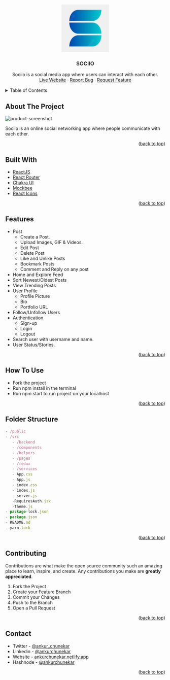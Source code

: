 <div id="top"></div>

<!-- PROJECT LOGO -->

<br />
<div align="center">
  <a href="https://github.com/othneildrew/Best-README-Template">
    <img src="./public/sociio-logo.jpg" alt="Logo" width="150" height="150" >
  </a>
  <br/>
  <h3 style="font-weight: 600" align="center">SOCIIO</h3>

  <p align="center">
    Sociio is a social media app where users can interact with each other.
    <br />
    <a href="https://sociio.netlify.app">Live Website</a>
    ·
    <a href="https://github.com/AnkurChunekar/Sociio/issues/new">Report Bug</a>
    ·
    <a href="https://github.com/AnkurChunekar/Sociio/issues/new">Request Feature</a>
  </p>
</div>

<!-- TABLE OF CONTENTS -->

<details style="margin: 1rem 0">
  <summary>Table of Contents</summary>
  <ol>
    <li>
      <a href="#about-the-project">About The Project</a>
    </li>
      <li><a href="#built-with">Built With</a></li>
    <li>
      <a href="#features">Features</a>
    </li>
    <li><a href="#how-to-use">How To Use</a></li>
    <li><a href="#folder-structure">Folder Structure</a></li>
    <li><a href="#contributing">Contributing</a></li>
    <li><a href="#contact">Contact</a></li>
  </ol>
</details>

<!-- ABOUT THE PROJECT -->

## About The Project

![product-screenshot](/src/assets/sociio-gif.gif)

Sociio is an online social networking app where people communicate with each other.

<p align="right">(<a href="#top">back to top</a>)</p>

<!-- Built With -->
## Built With

- [ReactJS](https://reactjs.org/)
- [React Router](https://reactrouter.com/)
- [Chakra UI](https://chakra-ui.com/)
- [Mockbee](https://www.mockbe.netlify.app/)
- [React Icons](https://react-icons.github.io/)

<p align="right">(<a href="#top">back to top</a>)</p>

<!-- Features -->

## Features

- Post
  - Create a Post.
  - Upload Images, GIF & Videos.
  - Edit Post 
  - Delete Post
  - Like and Unlike Posts
  - Bookmark Posts
  - Comment and Reply on any post
- Home and Explore Feed
- Sort Newest/Oldest Posts
- View Trending Posts
- User Profile
  - Profile Picture
  - Bio
  - Portfolio URL
- Follow/Unfollow Users
- Authentication
  - Sign-up
  - Login
  - Logout
- Search user with username and name.
- User Status/Stories.

<p align="right">(<a href="#top">back to top</a>)</p>

<!-- How To Use -->
## How To Use
- Fork the project
- Run npm install in the terminal
- Run npm start to run project on your localhost

<p align="right">(<a href="#top">back to top</a>)</p>

<!-- Folder Structure -->
## Folder Structure

```jsx
- /public
- /src
   - /backend
   - /components
   - /helpers
   - /pages
   - /redux
   - /services
   - App.css
   - App.js
   - index.css
   - index.js
   - server.js
   -RequiresAuth.jsx
   -theme.js
- package-lock.json
- package.json
- README.md
- yarn.lock
```

<p align="right">(<a href="#top">back to top</a>)</p>

<!-- CONTRIBUTING -->

## Contributing

Contributions are what make the open source community such an amazing place to learn, inspire, and create. Any contributions you make are **greatly appreciated**.

1. Fork the Project
2. Create your Feature Branch
3. Commit your Changes
4. Push to the Branch
5. Open a Pull Request

<p align="right">(<a href="#top">back to top</a>)</p>

<!-- CONTACT -->

## Contact

- Twitter - [@ankur_chunekar](https://twitter.com/ankur_chunekar)
- Linkedin - [@ankurchunekar](https://www.linkedin.com/in/ankurchunekar/)
- Website - [ankurchunekar.netlify.app](https://ankurchunekar.netlify.app/)
- Hashnode - [@ankurchunekar](https://ankurchunekar.hashnode.dev/)

<p align="right">(<a href="#top">back to top</a>)</p>
